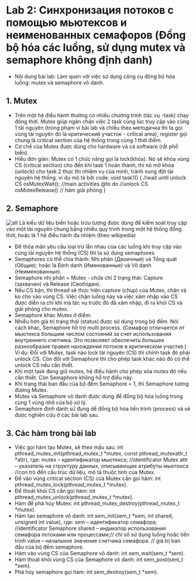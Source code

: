 # Lab 2: Синхронизация потоков с помощью мьютексов и неименованных семафоров (Đồng bộ hóa các luồng, sử dụng mutex và semaphore không định danh)
- Nội dung bài lab: Làm quen với việc sử dụng công cụ đông bộ hóa luồng: mutex và semaphore vô danh. 
 
## 1. Mutex
- Trên một hệ điều hành thường có nhiều chương trình (tác vụ -task) chạy đồng thời. Mutex giúp ngăn chặn việc 2 task cùng lúc truy cập vào cùng 1 tài nguyên (trong phạm vi bài lab và chiếu theo методичка thì ta gọi vùng tài nguyên đó là критический участок - critical area), register gọi chung là critical section của hệ thống trong cùng 1 thời điểm.
- Cơ chế của Mutex được dùng cho hardware và cả software (rất phổ biến).
- Hiểu đơn giản: Mutex có 1 chức năng gọi là lock(khóa). Nó sẽ khóa vùng CS (critical section) cho đến khi task 1 hoàn thành, thì nó mở khóa (unlock) cho task 2 thực thi nhiệm vụ của mình, tránh xung đột tài nguyên hệ thống.
 ví dụ mô tả bởi code:
 void task1()
 {
 //wait until unlock CS
 osMutexWait();
 //main activities
 @to do
 //unlock CS 
 osMutexRelease() // hàm giải phóng 
 }
 ## 2. Semaphore
 ![alt](http://media.thanhnt.com/2015/07/RTOS-Semaphore.png)
 Là kiểu dữ liệu biến hoặc trừu tượng được dùng để kiểm soát truy cập vào một tài nguyên chung bằng nhiều quy trình trong một hệ thống đồng thời, hoặc là 1 hệ điều hành đa nhiệm (theo wikipedia)
 - Để thỏa mãn yêu cầu loại trừ lẫn nhau của các luồng khi truy cập vào cùng tài nguyên hệ thống (CS) thì ta sử dụng semaphores.
 - Semaphores có thể chia thành: Nhị phân (Двоичные) và Tổng quát (Общие); hoặc là Định danh (Именованные) và Vô danh (Неименованные).
 - Semaphore nhị phân = Mutex - chứa chỉ 2 trạng thái: Capture (захвачен) và Release (Свободен).
  - Nếu CS bận, thì thread sẽ thực hiện capture (chụp) của Mutex, chặn và ko cho vào vùng CS. Việc chặn luồng này và việc xâm nhập vào CS được diễn ra chỉ khi mà tác vụ trước đó đã xâm nhập, đi ra khỏi CS và giải phóng cho mutex.
  - Semaphore khác Mutex ở điểm: 
   - Nhiều hơn giá trị trạng thái (status) được sử dụng trong bộ đếm. Nói cách khác, Semaphore hỗ trợ multi process. (Семафор отличается от мьютекса большим числом состояний за счет использования внутреннего счетчика. Это позволяет обеспечить большее разнообразие правил нахождения потоков в критическом участке.)  Ví dụ: Đối với Mutex, task nào lock tài nguyên (CS) thì chính task đó phải unlock CS. Còn đối với Semaphore thì cho phép task khác nào đó có thể unlock CS nếu cần thiết.
   - Khi một task đang giữ mutex, hệ điều hành cho phép xóa mutex đó nếu cần thiết. Còn Semaphore không hỗ trợ điều này.
   - Khi trạng thái ban đầu của bộ đếm Semaphore = 1, thì Semaphore tương đương Mutex. 
  - Mutex và Semaphore vô danh được dùng để đồng bộ hóa luồng trong cùng 1 vùng nhớ của bộ xử lý.
  - Semaphore định danh sử đụng dể đồng bộ hóa tiến trình (process) và sẽ được nghiên cứu ở các bài lab sau.
## 3. Các hàm trong bài lab
- Việc gọi hàm tạo Mutex, sẽ theo mấu sau:
 int pthread_mutex_init(pthread_mutex_t *mutex,
const pthread_mutexattr_t *attr),
где:
mutex – идентификатор мьютекса; //identificator Mutex
attr – указатель на структуру данных, описывающих атрибуты мьютекса //con trỏ đến cấu trúc dữ liệu, mô tả thuộc tính của Mutex.
- Để vào vùng critical section (CS) của Mutex cần gọi hàm:
int pthread_mutex_lock(pthread_mutex_t *mutex).
- Để thoát khỏi CS cần gọi hàm:
int pthread_mutex_unlock(pthread_mutex_t *mutex).
- Hàm để phá hủy Mutex:
int pthread_mutex_destroy(pthread_mutex_t *mutex).
- Hàm tạo semaphore vô danh:
int sem_init(sem_t *sem, int shared, unsigned int value),
где:
sem – идентификатор семафора; //identificator Semaphore
shared – индикатор использования семафора потоками или процессами;// chỉ số sử dụng luồng hoặc tiến trình
value – начальное значение счетчика семафора. // giá trị ban đầu của bộ đếm semaphore.
- Hàm vào vùng CS của Semaphore vô danh:
int sem_wait(sem_t *sem).
- Hàm thoát khỏi vùng CS của Semaphore vô danh:
int sem_post(sem_t *sem).
- Phá hủy semaphore gọi hàm:
int sem_destroy(sem_t *sem).



 
